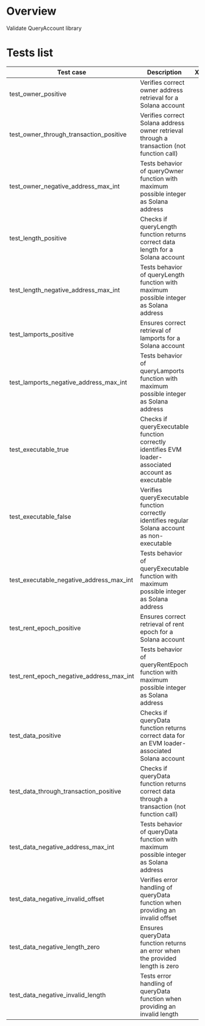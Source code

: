 # Overview

Validate QueryAccount library

# Tests list

| Test case                                | Description                                                                                         | XFailed |
|------------------------------------------|-----------------------------------------------------------------------------------------------------|---------|
| test_owner_positive                      | Verifies correct owner address retrieval for a Solana account                                       |         |
| test_owner_through_transaction_positive  | Verifies correct Solana address owner retrieval through a transaction (not function call)           |         |
| test_owner_negative_address_max_int      | Tests behavior of queryOwner function with maximum possible integer as Solana address               |         |
| test_length_positive                     | Checks if queryLength function returns correct data length for a Solana account                     |         |
| test_length_negative_address_max_int     | Tests behavior of queryLength function with maximum possible integer as Solana address              |         |
| test_lamports_positive                   | Ensures correct retrieval of lamports for a Solana account                                          |         |
| test_lamports_negative_address_max_int   | Tests behavior of queryLamports function with maximum possible integer as Solana address            |         |
| test_executable_true                     | Checks if queryExecutable function correctly identifies EVM loader-associated account as executable |         |
| test_executable_false                    | Verifies queryExecutable function correctly identifies regular Solana account as non-executable     |         |
| test_executable_negative_address_max_int | Tests behavior of queryExecutable function with maximum possible integer as Solana address          |         |
| test_rent_epoch_positive                 | Ensures correct retrieval of rent epoch for a Solana account                                        |         |
| test_rent_epoch_negative_address_max_int | Tests behavior of queryRentEpoch function with maximum possible integer as Solana address           |         |
| test_data_positive                       | Checks if queryData function returns correct data for an EVM loader-associated Solana account       |         |
| test_data_through_transaction_positive   | Checks if queryData function returns correct data through a transaction (not function call)         |         |
| test_data_negative_address_max_int       | Tests behavior of queryData function with maximum possible integer as Solana address                |         |
| test_data_negative_invalid_offset        | Verifies error handling of queryData function when providing an invalid offset                      |         |
| test_data_negative_length_zero           | Ensures queryData function returns an error when the provided length is zero                        |         |
| test_data_negative_invalid_length        | Tests error handling of queryData function when providing an invalid length                         |         |
